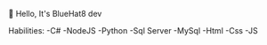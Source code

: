 👋 Hello, It's BlueHat8 dev

Habilities:
-C#
-NodeJS
-Python
-Sql Server
-MySql
-Html
-Css
-JS

<!---
bluehat8/bluehat8 is a ✨ special ✨ repository because its `README.md` (this file) appears on your GitHub profile.
You can click the Preview link to take a look at your changes.
--->
